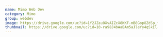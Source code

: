 ```yaml
---
name: Mimo Web Dev
category: Mimo
group: webdev
image: https://drive.google.com/uc?id=1Y2JZau8XvAIZcX8KKF-nB8Gop8ZdSp_f
thumbnail: https://drive.google.com/uc?id=10-ra98J4bAaBAm5aJleYy4qSkIl-QqYX
---
```

